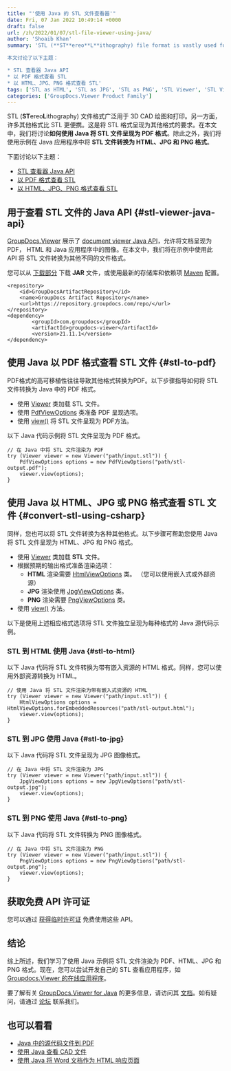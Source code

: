 ```yaml
---
title: "'使用 Java 的 STL 文件查看器'"
date: Fri, 07 Jan 2022 10:49:14 +0000
draft: false
url: /zh/2022/01/07/stl-file-viewer-using-java/
author: 'Shoaib Khan'
summary: 'STL (**ST**ereo**L**ithography) file format is vastly used for 3D CAD drawings and printing. On the other hand, there are many other formats that are more portable than STL. Here comes the requirement to render the STL format into other formats. In this article, we will discuss **how to render the STL files into PDF format using Java**. In addition to this, we will convert the **STL files to HTML, JPG, and PNG formats** within Java application using examples.

本文讨论了以下主题：

* STL 查看器 Java API
* 以 PDF 格式查看 STL
* 以 HTML、JPG、PNG 格式查看 STL'
tags: ['STL as HTML', 'STL as JPG', 'STL as PNG', 'STL Viewer', 'STL Viewer using Java', 'View STL', 'View STL as PDF']
categories: ['GroupDocs.Viewer Product Family']
---
```


STL (**ST**ereo**L**ithography) 文件格式广泛用于 3D CAD 绘图和打印。另一方面，许多其他格式比 STL 更便携。这是将 STL 格式呈现为其他格式的要求。在本文中，我们将讨论**如何使用 Java 将 STL 文件呈现为 PDF 格式**。除此之外，我们将使用示例在 Java 应用程序中将 **STL 文件转换为 HTML、JPG 和 PNG 格式**。

下面讨论以下主题：

* [STL 查看器 Java API](#stl-viewer-java-api)
* [以 PDF 格式查看 STL](#stl-to-pdf)
* [以 HTML、JPG、PNG 格式查看 STL](#convert-stl-using-csharp)

## 用于查看 STL 文件的 Java API {#stl-viewer-java-api}

[GroupDocs.Viewer](https://products.groupdocs.com/viewer/) 展示了 [document viewer Java API](https://products.groupdocs.com/viewer/net/)，允许将文档呈现为 PDF， HTML 和 Java 应用程序中的图像。在本文中，我们将在示例中使用此 API 将 STL 文件转换为其他不同的文件格式。

您可以从 [下载部分](https://downloads.groupdocs.com/viewer/java) 下载 **JAR** 文件，或使用最新的存储库和依赖项 [Maven](https://repository.groupdocs.com/webapp/#/artifacts/browse/tree/General/repo/com/groupdocs) 配置。

```
<repository>
	<id>GroupDocsArtifactRepository</id>
	<name>GroupDocs Artifact Repository</name>
	<url>https://repository.groupdocs.com/repo/</url>
</repository>
<dependency>
        <groupId>com.groupdocs</groupId>
        <artifactId>groupdocs-viewer</artifactId>
        <version>21.11.1</version> 
</dependency>
```

## 使用 Java 以 PDF 格式查看 STL 文件 {#stl-to-pdf}

PDF格式的高可移植性往往导致其他格式转换为PDF。以下步骤指导如何将 STL 文件转换为 Java 中的 PDF 格式。

* 使用 [Viewer](https://apireference.groupdocs.com/viewer/java/com.groupdocs.viewer/Viewer) 类加载 STL 文件。
* 使用 [PdfViewOptions](https://apireference.groupdocs.com/viewer/java/com.groupdocs.viewer.options/PdfViewOptions) 类准备 PDF 呈现选项。
* 使用 [view()](https://apireference.groupdocs.com/viewer/java/com.groupdocs.viewer/Viewer#view(com.groupdocs.viewer.options.ViewOptions)) 将 STL 文件呈现为 PDF方法。

以下 Java 代码示例将 STL 文件呈现为 PDF 格式。

```
// 在 Java 中将 STL 文件渲染为 PDF
try (Viewer viewer = new Viewer("path/input.stl")) {
    PdfViewOptions options = new PdfViewOptions("path/stl-output.pdf");
    viewer.view(options);
}
```

## 使用 Java 以 HTML、JPG 或 PNG 格式查看 STL 文件 {#convert-stl-using-csharp}

同样，您也可以将 STL 文件转换为各种其他格式。以下步骤可帮助您使用 Java 将 STL 文件呈现为 HTML、JPG 和 PNG 格式。

* 使用 [Viewer](https://apireference.groupdocs.com/viewer/java/com.groupdocs.viewer/Viewer) 类加载 **STL** 文件。
* 根据预期的输出格式准备渲染选项：
    * **HTML** 渲染需要 [](https://apireference.groupdocs.com/viewer/net/groupdocs.viewer.options/pdfviewoptions)[HtmlViewOptions](https://apireference.groupdocs.com/viewer/java/com.groupdocs.viewer.options/HtmlViewOptions) 类。 （您可以使用嵌入式或外部资源）
    * **JPG** 渲染使用 [JpgViewOptions](https://apireference.groupdocs.com/viewer/java/com.groupdocs.viewer.options/JpgViewOptions) 类。
    * **PNG** 渲染需要 [PngViewOptions](https://apireference.groupdocs.com/viewer/java/com.groupdocs.viewer.options/PngViewOptions) 类。
* 使用 [view()](https://apireference.groupdocs.com/viewer/java/com.groupdocs.viewer/Viewer#view(com.groupdocs.viewer.options.ViewOptions)) 方法。

以下是使用上述相应格式选项将 STL 文件独立呈现为每种格式的 Java 源代码示例。

### STL 到 HTML 使用 Java {#stl-to-html}

以下 Java 代码将 STL 文件转换为带有嵌入资源的 HTML 格式。同样，您可以使用外部资源转换为 HTML。

```
// 使用 Java 将 STL 文件渲染为带有嵌入式资源的 HTML
try (Viewer viewer = new Viewer("path/input.stl")) {
    HtmlViewOptions options = HtmlViewOptions.forEmbeddedResources("path/stl-output.html");
    viewer.view(options);
}
```

### STL 到 JPG 使用 Java {#stl-to-jpg}

以下 Java 代码将 STL 文件呈现为 JPG 图像格式。

```
// 在 Java 中将 STL 文件渲染为 JPG
try (Viewer viewer = new Viewer("path/input.stl")) {
    JpgViewOptions options = new JpgViewOptions("path/stl-output.jpg");
    viewer.view(options);
}
```

### STL 到 PNG 使用 Java {#stl-to-png}

以下 Java 代码将 STL 文件转换为 PNG 图像格式。

```
// 在 Java 中将 STL 文件渲染为 PNG
try (Viewer viewer = new Viewer("path/input.stl")) {
    PngViewOptions options = new PngViewOptions("path/stl-output.png");
    viewer.view(options);
}
```

## 获取免费 API 许可证

您可以通过 [获得临时许可证](https://purchase.groupdocs.com/temporary-license) 免费使用这些 API。

## 结论

综上所述，我们学习了使用 Java 示例将 STL 文件渲染为 PDF、HTML、JPG 和 PNG 格式。现在，您可以尝试开发自己的 STL 查看应用程序，如 [Groupdocs.Viewer 的在线应用程序](https://products.groupdocs.app/viewer)。

要了解有关 [GroupDocs.Viewer for Java](https://products.groupdocs.com/viewer/java/) 的更多信息，请访问其 [文档](https://docs.groupdocs.com/viewer/)。如有疑问，请通过 [论坛](https://forum.groupdocs.com/) 联系我们。

## 也可以看看

* [Java 中的源代码文件到 PDF](https://blog.groupdocs.com/2021/12/16/convert-source-code-to-pdf-in-java/)
* [使用 Java 查看 CAD 文件](https://blog.groupdocs.com/2021/04/05/viewing-cad-documents-using-java/)
* [使用 Java 将 Word 文档作为 HTML 响应页面](https://blog.groupdocs.com/2021/09/23/view-word-documents-as-responsive-html-page-using-java/)